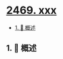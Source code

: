 # [2469. xxx](https://github.com/Tdahuyou/TNotes.leetcode/tree/main/notes/2469.%20xxx)

<!-- region:toc -->

- [1. 📝 概述](#1--概述)

<!-- endregion:toc -->

## 1. 📝 概述
